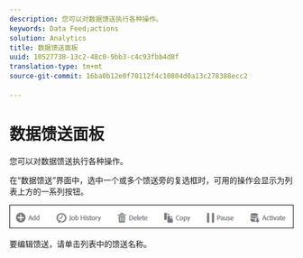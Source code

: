 ```yaml
---
description: 您可以对数据馈送执行各种操作。
keywords: Data Feed;actions
solution: Analytics
title: 数据馈送面板
uuid: 10527738-13c2-48c0-9bb3-c4c93fbb4d8f
translation-type: tm+mt
source-git-commit: 16ba0b12e0f70112f4c10804d0a13c278388ecc2

---
```



# 数据馈送面板

您可以对数据馈送执行各种操作。

在“数据馈送”界面中，选中一个或多个馈送旁的复选框时，可用的操作会显示为列表上方的一系列按钮。

![](assets/actions.png)

要编辑馈送，请单击列表中的馈送名称。
